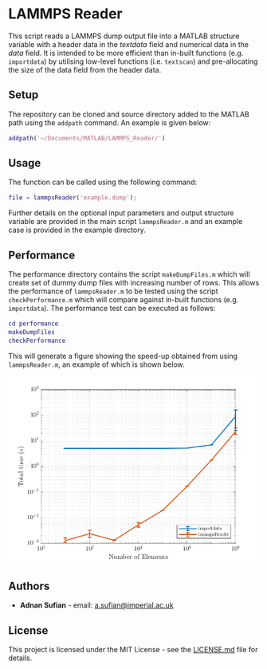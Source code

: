 # LAMMPS Reader

This script reads a LAMMPS dump output file into a MATLAB structure variable with a header data in the *textdata* field and numerical data in the *data* field. It is intended to be more efficient than in-built functions (e.g. `importdata`) by utilising low-level functions (i.e. `textscan`) and pre-allocating the size of the data field from the header data.

## Setup

The repository can be cloned and source directory added to the MATLAB path using the `addpath` command. An example is given below:

``` matlab
addpath('~/Documents/MATLAB/LAMMPS_Reader/')
```

## Usage

The function can be called using the following command:

``` matlab
file = lammpsReader('example.dump');
```

Further details on the optional input parameters and output structure variable are provided in the main script `lammpsReader.m` and an example case is provided in the example directory.

## Performance

The performance directory contains the script `makeDumpFiles.m` which will create set of dummy dump files with increasing number of rows. This allows the performance of `lammpsReader.m` to be tested using the script `checkPerformance.m` which will compare against in-built functions (e.g. `importdata`). The performance test can be executed as follows:

``` matlab
cd performance
makeDumpFiles
checkPerformance
```

This will generate a figure showing the speed-up obtained from using `lammpsReader.m`, an example of which is shown below.

![](performance/checkPerformance.png)


## Authors

* **Adnan Sufian** - email: [a.sufian@imperial.ac.uk](a.sufian@imperial.ac.uk)

## License

This project is licensed under the MIT License - see the [LICENSE.md](LICENSE.md) file for details.
